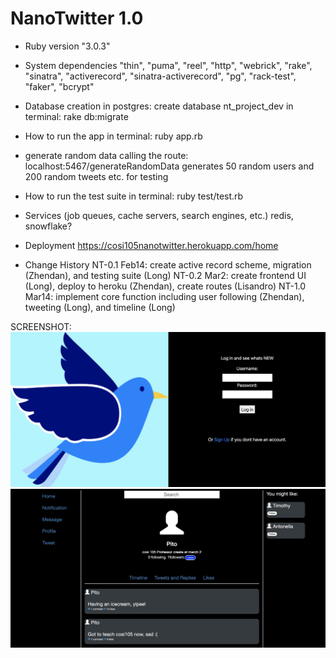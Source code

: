 # NanoTwitter 1.0
* Ruby version
"3.0.3"

* System dependencies
 "thin", "puma", "reel", "http", "webrick", "rake", "sinatra", "activerecord", "sinatra-activerecord", "pg", "rack-test", "faker", "bcrypt"

* Database creation
in postgres: create database nt_project_dev
in terminal: rake db:migrate

* How to run the app
in terminal: ruby app.rb

* generate random data
calling the route: localhost:5467/generateRandomData
generates 50 random users and 200 random tweets etc. for testing 

* How to run the test suite
in terminal: ruby test/test.rb

* Services (job queues, cache servers, search engines, etc.)
redis, snowflake?

* Deployment
https://cosi105nanotwitter.herokuapp.com/home

* Change History
NT-0.1 Feb14: create active record scheme, migration (Zhendan), and testing suite (Long)
NT-0.2 Mar2: create frontend UI (Long), deploy to heroku (Zhendan), create routes (Lisandro)
NT-1.0 Mar14: implement core function including user following (Zhendan), tweeting (Long), and timeline (Long)


SCREENSHOT:
![alt text](https://github.com/longyi1207/NanoTwitter/blob/main/login.jpg?raw=true)
![alt text](https://github.com/longyi1207/NanoTwitter/blob/main/user.jpg?raw=true)

  
